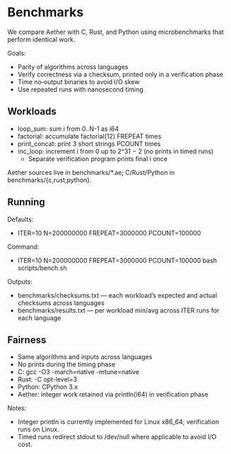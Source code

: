# Benchmarks

We compare Aether with C, Rust, and Python using microbenchmarks that perform identical work.

Goals:
- Parity of algorithms across languages
- Verify correctness via a checksum, printed only in a verification phase
- Time no‑output binaries to avoid I/O skew
- Use repeated runs with nanosecond timing

## Workloads

- loop_sum: sum i from 0..N-1 as i64
- factorial: accumulate factorial(12) FREPEAT times
- print_concat: print 3 short strings PCOUNT times
- inc_loop: increment i from 0 up to 2^31 − 2 (no prints in timed runs)
  - Separate verification program prints final i once

Aether sources live in benchmarks/*.ae; C/Rust/Python in benchmarks/{c,rust,python}.

## Running

Defaults:
- ITER=10 N=200000000 FREPEAT=3000000 PCOUNT=100000

Command:
- ITER=10 N=200000000 FREPEAT=3000000 PCOUNT=100000 bash scripts/bench.sh

Outputs:
- benchmarks/checksums.txt — each workload’s expected and actual checksums across languages
- benchmarks/results.txt — per workload min/avg across ITER runs for each language

## Fairness

- Same algorithms and inputs across languages
- No prints during the timing phase
- C: gcc -O3 -march=native -mtune=native
- Rust: -C opt-level=3
- Python: CPython 3.x
- Aether: integer work retained via println(i64) in verification phase

Notes:
- Integer println is currently implemented for Linux x86_64; verification runs on Linux.
- Timed runs redirect stdout to /dev/null where applicable to avoid I/O cost.
